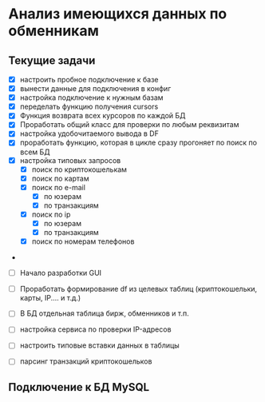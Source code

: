 # Анализ имеющихся данных по обменникам

## Текущие задачи
 - [x] настроить пробное подключение к базе
 - [x] вынести данные для подключения в конфиг
 - [x] настройка подключение к нужным базам
 - [x] переделать функцию получения cursors
 - [x] Функция возврата всех курсоров по каждой БД
 - [x] Проработать общий класс для проверки по любым реквизитам
 - [x] настройка удобочитаемого вывода в DF
 - [x] проработать функцию, которая в цикле сразу прогоняет по поиск по всем БД
 - [x] настройка типовых запросов
     - [x] поиск по криптокошелькам
     - [x] поиск по картам
     - [x] поиск по e-mail
       - [x] по юзерам
       - [x] по транзакциям
     - [x] поиск по ip
       - [x] по юзерам
       - [x] по транзакциям
     - [x] поиск по номерам телефонов
 - 
 - [ ] Начало разработки GUI

 - [ ] Проработать формирование df из целевых таблиц (криптокошельки, карты, IP.... и т.д.)
 - [ ] В БД отдельная таблица бирж, обменников и т.п.
 - [ ] настройка сервиса по проверки IP-адресов
 - [ ] настроить типовые вставки данных в таблицы
 - [ ] парсинг транзакций криптокошельков



## Подключение к БД MySQL






